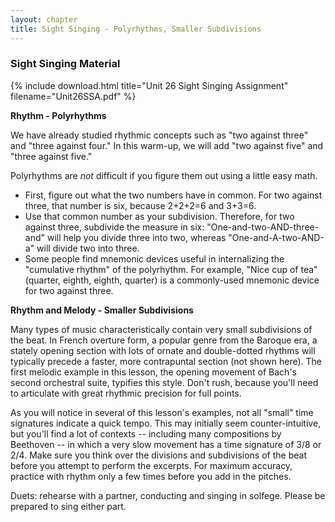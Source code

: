```yaml
---
layout: chapter
title: Sight Singing - Polyrhythms, Smaller Subdivisions
---
```


### Sight Singing Material

{% include download.html title="Unit 26 Sight Singing Assignment" filename="Unit26SSA.pdf" %}

**Rhythm - Polyrhythms**

We have already studied rhythmic concepts such as "two against three" and "three against four." In this warm-up, we will add "two against five" and "three against five."

Polyrhythms are *not* difficult if you figure them out using a little easy math. 
- First, figure out what the two numbers have in common. For two against three, that number is six, because 2+2+2=6 and 3+3=6. 
- Use that common number as your subdivision. Therefore, for two against three, subdivide the measure in six: "One-and-two-AND-three-and" will help you divide three into two, whereas "One-and-A-two-AND-a" will divide two into three.
- Some people find mnemonic devices useful in internalizing the "cumulative rhythm" of the polyrhythm. For example, "Nice cup of tea" (quarter, eighth, eighth, quarter) is a commonly-used mnemonic device for two against three.

**Rhythm and Melody - Smaller Subdivisions**

Many types of music characteristically contain very small subdivisions of the beat. In French overture form, a popular genre from the Baroque era, a stately opening section with lots of ornate and double-dotted rhythms will typically precede a faster, more contrapuntal section (not shown here). The first melodic example in this lesson, the opening movement of Bach's second orchestral suite, typifies this style. Don't rush, because you'll need to articulate with great rhythmic precision for full points. 

As you will notice in several of this lesson's examples, not all "small" time signatures indicate a quick tempo. This may initially seem counter-intuitive, but you'll find a lot of contexts -- including many compositions by Beethoven -- in which a very slow movement has a time signature of 3/8 or 2/4. Make sure you think over the divisions and subdivisions of the beat before you attempt to perform the excerpts. For maximum accuracy, practice with rhythm only a few times before you add in the pitches.

Duets: rehearse with a partner, conducting and singing in solfege. Please be prepared to sing either part.